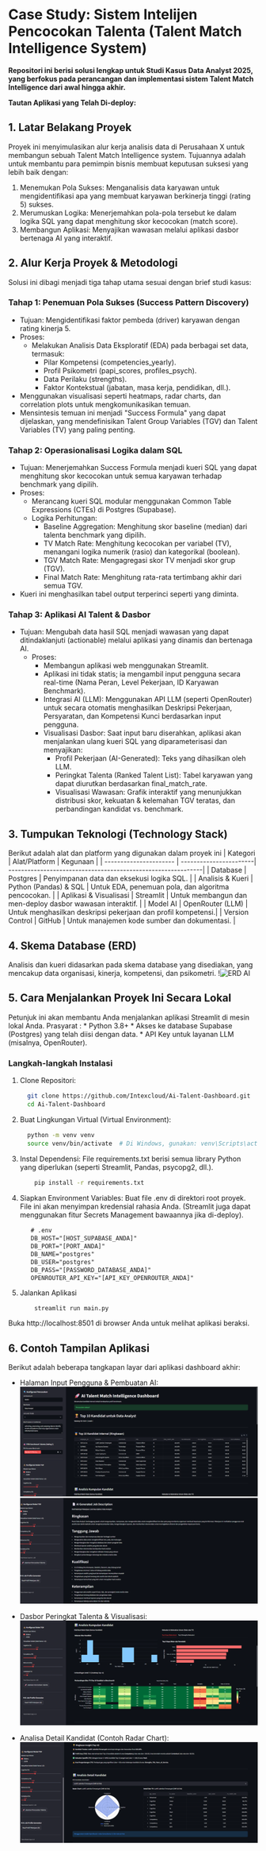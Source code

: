 # Case Study: Sistem Intelijen Pencocokan Talenta (Talent Match Intelligence System) 
**Repositori ini berisi solusi lengkap untuk Studi Kasus Data Analyst 2025, yang berfokus pada perancangan dan implementasi sistem Talent Match Intelligence dari awal hingga akhir.**

**Tautan Aplikasi yang Telah Di-deploy:** 

## 1. Latar Belakang Proyek
Proyek ini menyimulasikan alur kerja analisis data di Perusahaan X untuk membangun sebuah Talent Match Intelligence system. Tujuannya adalah untuk membantu para pemimpin bisnis membuat keputusan suksesi yang lebih baik dengan:
1.	Menemukan Pola Sukses: Menganalisis data karyawan untuk mengidentifikasi apa yang membuat karyawan berkinerja tinggi (rating 5) sukses.
2.	Merumuskan Logika: Menerjemahkan pola-pola tersebut ke dalam logika SQL yang dapat menghitung skor kecocokan (match score).
3.	Membangun Aplikasi: Menyajikan wawasan melalui aplikasi dasbor bertenaga AI yang interaktif.

## 2. Alur Kerja Proyek & Metodologi
Solusi ini dibagi menjadi tiga tahap utama sesuai dengan brief studi kasus:

### Tahap 1: Penemuan Pola Sukses (Success Pattern Discovery)

 * Tujuan: Mengidentifikasi faktor pembeda (driver) karyawan dengan rating kinerja 5.
 *  Proses:
    * Melakukan Analisis Data Eksploratif (EDA) pada berbagai set data, termasuk:
        * Pilar Kompetensi (competencies_yearly).
        * Profil Psikometri (papi_scores, profiles_psych).
        * Data Perilaku (strengths).
        * Faktor Kontekstual (jabatan, masa kerja, pendidikan, dll.).
* Menggunakan visualisasi seperti heatmaps, radar charts, dan correlation plots untuk mengkomunikasikan temuan.
* Mensintesis temuan ini menjadi "Success Formula" yang dapat dijelaskan, yang mendefinisikan Talent Group Variables (TGV) dan Talent Variables (TV) yang paling penting.

### Tahap 2: Operasionalisasi Logika dalam SQL
 * Tujuan: Menerjemahkan Success Formula menjadi kueri SQL yang dapat menghitung skor kecocokan untuk semua karyawan terhadap benchmark yang dipilih.
 *  Proses:
    * Merancang kueri SQL modular menggunakan Common Table Expressions (CTEs) di Postgres (Supabase).
    * Logika Perhitungan:
        * Baseline Aggregation: Menghitung skor baseline (median) dari talenta benchmark yang dipilih.
        * TV Match Rate: Menghitung kecocokan per variabel (TV), menangani logika numerik (rasio) dan kategorikal (boolean).
        * TGV Match Rate: Mengagregasi skor TV menjadi skor grup (TGV).
        * Final Match Rate: Menghitung rata-rata tertimbang akhir dari semua TGV.
* Kueri ini menghasilkan tabel output terperinci seperti yang diminta.

### Tahap 3: Aplikasi AI Talent & Dasbor
* Tujuan: Mengubah data hasil SQL menjadi wawasan yang dapat ditindaklanjuti (actionable) melalui aplikasi yang dinamis dan bertenaga AI.
    * Proses:
      * Membangun aplikasi web menggunakan Streamlit.
      * Aplikasi ini tidak statis; ia mengambil input pengguna secara real-time (Nama Peran, Level Pekerjaan, ID Karyawan Benchmark).
      * Integrasi AI (LLM): Menggunakan API LLM (seperti OpenRouter) untuk secara otomatis menghasilkan Deskripsi Pekerjaan, Persyaratan, dan Kompetensi Kunci berdasarkan input pengguna.
      * Visualisasi Dasbor: Saat input baru diserahkan, aplikasi akan menjalankan ulang kueri SQL yang diparameterisasi  dan menyajikan:
        * Profil Pekerjaan (AI-Generated): Teks yang dihasilkan oleh LLM.
        * Peringkat Talenta (Ranked Talent List): Tabel karyawan yang dapat diurutkan berdasarkan final_match_rate.
        * Visualisasi Wawasan: Grafik interaktif yang menunjukkan distribusi skor, kekuatan & kelemahan TGV teratas, dan perbandingan kandidat vs. benchmark.

## 3. Tumpukan Teknologi (Technology Stack)
Berikut adalah alat dan platform yang digunakan dalam proyek ini
| Kategori               | Alat/Platform          | Kegunaan                                                     |
| ---------------------- | -----------------------| -------------------------------------------------------------|
| Database               | Postgres               | Penyimpanan data dan eksekusi logika SQL.                    |
| Analisis & Kueri       | Python (Pandas) & SQL  | Untuk EDA, penemuan pola, dan algoritma pencocokan.          |
| Aplikasi & Visualisasi | Streamlit              | Untuk membangun dan men-deploy dasbor wawasan interaktif.    |
| Model AI               | OpenRouter (LLM)       | Untuk menghasilkan deskripsi pekerjaan dan profil kompetensi.|
| Version Control        | GitHub                 | Untuk manajemen kode sumber dan dokumentasi.                 | 


## 4. Skema Database (ERD)
Analisis dan kueri didasarkan pada skema database yang disediakan, yang mencakup data organisasi, kinerja, kompetensi, dan psikometri.
!<img width="1231" height="845" alt="ERD AI" src="https://github.com/user-attachments/assets/0dbd11ac-fedb-4a7b-b771-20ec2a04e4ae" />


## 5. Cara Menjalankan Proyek Ini Secara Lokal
  Petunjuk ini akan membantu Anda menjalankan aplikasi Streamlit di mesin lokal Anda.
  Prasyarat :
    * Python 3.8+
    * Akses ke database Supabase (Postgres) yang telah diisi dengan data.
    * API Key untuk layanan LLM (misalnya, OpenRouter).

  ###  Langkah-langkah Instalasi
  1. Clone Repositori:
      ```bash
        git clone https://github.com/Intexcloud/Ai-Talent-Dashboard.git
        cd Ai-Talent-Dashboard
      ```
  2. Buat Lingkungan Virtual (Virtual Environment):
      ```bash
        python -m venv venv
        source venv/bin/activate  # Di Windows, gunakan: venv\Scripts\activate
      ```
  3. Instal Dependensi: File requirements.txt berisi semua library Python yang diperlukan (seperti Streamlit, Pandas, psycopg2, dll.).
      ```bash
          pip install -r requirements.txt
      ```
  4. Siapkan Environment Variables: Buat file .env di direktori root proyek.
     File ini akan menyimpan kredensial rahasia Anda. (Streamlit juga dapat menggunakan fitur Secrets Management bawaannya jika di-deploy).
       ```Ini.TOML
          # .env
          DB_HOST="[HOST_SUPABASE_ANDA]"
          DB_PORT="[PORT_ANDA]"
          DB_NAME="postgres"
          DB_USER="postgres"
          DB_PASS="[PASSWORD_DATABASE_ANDA]"
          OPENROUTER_API_KEY="[API_KEY_OPENROUTER_ANDA]"
       ```
  5. Jalankan Aplikasi
      ```bash
          streamlit run main.py
      ```
Buka http://localhost:8501 di browser Anda untuk melihat aplikasi beraksi.


## 6. Contoh Tampilan Aplikasi

Berikut adalah beberapa tangkapan layar dari aplikasi dashboard akhir:
  * Halaman Input Pengguna & Pembuatan AI:
      ![Halaman Input](Screenshots/Dashboard1.png)
      ![AI](Screenshots/Dashboard4.png)

  * Dasbor Peringkat Talenta & Visualisasi:
    ![Visualisasi](Screenshots/Dashboard2.png)

  * Analisa Detail Kandidat (Contoh Radar Chart):
    ![Detail Kandidat](Screenshots/Dashboard3.png)

